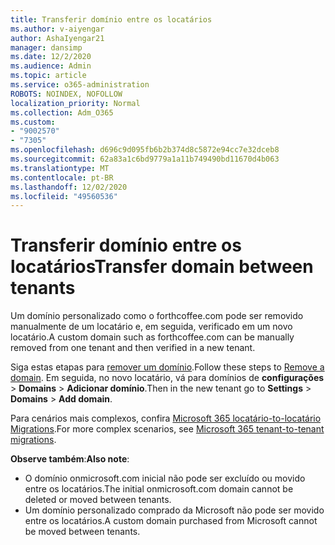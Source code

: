 ```yaml
---
title: Transferir domínio entre os locatários
ms.author: v-aiyengar
author: AshaIyengar21
manager: dansimp
ms.date: 12/2/2020
ms.audience: Admin
ms.topic: article
ms.service: o365-administration
ROBOTS: NOINDEX, NOFOLLOW
localization_priority: Normal
ms.collection: Adm_O365
ms.custom:
- "9002570"
- "7305"
ms.openlocfilehash: d696c9d095fb6b2b374d8c5872e94cc7e32dceb8
ms.sourcegitcommit: 62a83a1c6bd9779a1a11b749490bd11670d4b063
ms.translationtype: MT
ms.contentlocale: pt-BR
ms.lasthandoff: 12/02/2020
ms.locfileid: "49560536"
---
```

# <a name="transfer-domain-between-tenants"></a><span data-ttu-id="db331-102">Transferir domínio entre os locatários</span><span class="sxs-lookup"><span data-stu-id="db331-102">Transfer domain between tenants</span></span>

<span data-ttu-id="db331-103">Um domínio personalizado como o forthcoffee.com pode ser removido manualmente de um locatário e, em seguida, verificado em um novo locatário.</span><span class="sxs-lookup"><span data-stu-id="db331-103">A custom domain such as forthcoffee.com can be manually removed from one tenant and then verified in a new tenant.</span></span>

<span data-ttu-id="db331-104">Siga estas etapas para [remover um domínio](https://docs.microsoft.com/microsoft-365/admin/get-help-with-domains/remove-a-domain).</span><span class="sxs-lookup"><span data-stu-id="db331-104">Follow these steps to [Remove a domain](https://docs.microsoft.com/microsoft-365/admin/get-help-with-domains/remove-a-domain).</span></span> <span data-ttu-id="db331-105">Em seguida, no novo locatário, vá para domínios de **configurações**  >  **Domains**  >  **Adicionar domínio**.</span><span class="sxs-lookup"><span data-stu-id="db331-105">Then in the new tenant go to **Settings** > **Domains** > **Add domain**.</span></span>

<span data-ttu-id="db331-106">Para cenários mais complexos, confira [Microsoft 365 locatário-to-locatário Migrations](https://docs.microsoft.com/microsoft-365/enterprise/microsoft-365-tenant-to-tenant-migrations).</span><span class="sxs-lookup"><span data-stu-id="db331-106">For more complex scenarios, see [Microsoft 365 tenant-to-tenant migrations](https://docs.microsoft.com/microsoft-365/enterprise/microsoft-365-tenant-to-tenant-migrations).</span></span>

<span data-ttu-id="db331-107">**Observe também**:</span><span class="sxs-lookup"><span data-stu-id="db331-107">**Also note**:</span></span>
- <span data-ttu-id="db331-108">O domínio onmicrosoft.com inicial não pode ser excluído ou movido entre os locatários.</span><span class="sxs-lookup"><span data-stu-id="db331-108">The initial onmicrosoft.com domain cannot be deleted or moved between tenants.</span></span>
- <span data-ttu-id="db331-109">Um domínio personalizado comprado da Microsoft não pode ser movido entre os locatários.</span><span class="sxs-lookup"><span data-stu-id="db331-109">A custom domain purchased from Microsoft cannot be moved between tenants.</span></span>